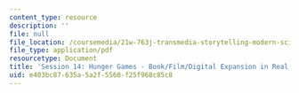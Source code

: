 ```yaml
---
content_type: resource
description: ''
file: null
file_location: /coursemedia/21w-763j-transmedia-storytelling-modern-science-fiction-spring-2014/e403bc87635a5a2f5560f25f968c85c8_MIT21W_763JS14_Session_14.pdf
file_type: application/pdf
resourcetype: Document
title: 'Session 14: Hunger Games - Book/Film/Digital Expansion in Real Life'
uid: e403bc87-635a-5a2f-5560-f25f968c85c8
---
```

